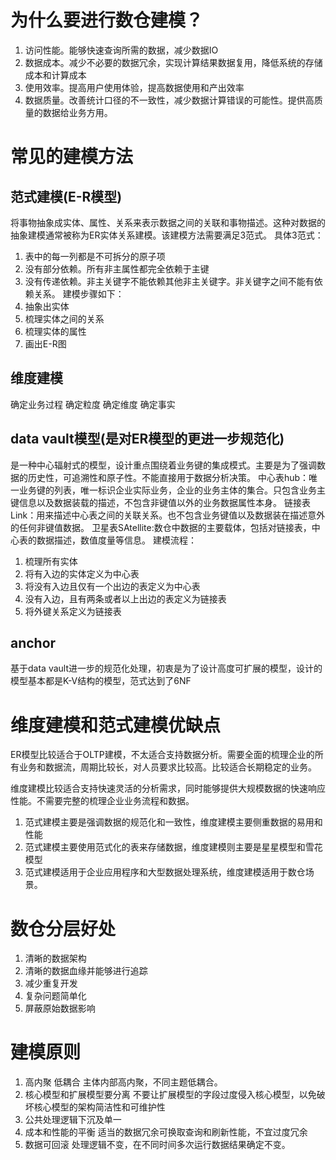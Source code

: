 # 为什么要进行数仓建模？
1. 访问性能。能够快速查询所需的数据，减少数据IO
2. 数据成本。减少不必要的数据冗余，实现计算结果数据复用，降低系统的存储成本和计算成本
3. 使用效率。提高用户使用体验，提高数据使用和产出效率
4. 数据质量。改善统计口径的不一致性，减少数据计算错误的可能性。提供高质量的数据给业务方用。

# 常见的建模方法
## 范式建模(E-R模型)
将事物抽象成实体、属性、关系来表示数据之间的关联和事物描述。这种对数据的抽象建模通常被称为ER实体关系建模。该建模方法需要满足3范式。
具体3范式：
1. 表中的每一列都是不可拆分的原子项
2. 没有部分依赖。所有非主属性都完全依赖于主键
3. 没有传递依赖。非主关键字不能依赖其他非主关键字。非关键字之间不能有依赖关系。
建模步骤如下：
1. 抽象出实体
2. 梳理实体之间的关系
3. 梳理实体的属性
4. 画出E-R图

## 维度建模
确定业务过程
确定粒度
确定维度
确定事实
## data vault模型(是对ER模型的更进一步规范化)
是一种中心辐射式的模型，设计重点围绕着业务键的集成模式。主要是为了强调数据的历史性，可追溯性和原子性。不能直接用于数据分析决策。
中心表hub：唯一业务键的列表，唯一标识企业实际业务，企业的业务主体的集合。只包含业务主键信息以及数据装载的描述，不包含非键值以外的业务数据属性本身。
链接表Link：用来描述中心表之间的关联关系。也不包含业务键值以及数据装在描述意外的任何非键值数据。
卫星表SAtellite:数仓中数据的主要载体，包括对链接表，中心表的数据描述，数值度量等信息。
建模流程：
1. 梳理所有实体
2. 将有入边的实体定义为中心表
3. 将没有入边且仅有一个出边的表定义为中心表
4. 没有入边，且有两条或者以上出边的表定义为链接表
5. 将外键关系定义为链接表

## anchor
基于data vault进一步的规范化处理，初衷是为了设计高度可扩展的模型，设计的模型基本都是K-V结构的模型，范式达到了6NF

# 维度建模和范式建模优缺点
ER模型比较适合于OLTP建模，不太适合支持数据分析。需要全面的梳理企业的所有业务和数据流，周期比较长，对人员要求比较高。比较适合长期稳定的业务。

维度建模比较适合支持快速灵活的分析需求，同时能够提供大规模数据的快速响应性能。不需要完整的梳理企业业务流程和数据。

1. 范式建模主要是强调数据的规范化和一致性，维度建模主要侧重数据的易用和性能
2. 范式建模主要使用范式化的表来存储数据，维度建模则主要是星星模型和雪花模型
3. 范式建模适用于企业应用程序和大型数据处理系统，维度建模适用于数仓场景。

# 数仓分层好处
1. 清晰的数据架构
2. 清晰的数据血缘并能够进行追踪
3. 减少重复开发
4. 复杂问题简单化
5. 屏蔽原始数据影响
# 建模原则
1. 高内聚 低耦合
主体内部高内聚，不同主题低耦合。
2. 核心模型和扩展模型要分离
不要让扩展模型的字段过度侵入核心模型，以免破坏核心模型的架构简洁性和可维护性
3. 公共处理逻辑下沉及单一
4. 成本和性能的平衡
适当的数据冗余可换取查询和刷新性能，不宜过度冗余
5. 数据可回滚
处理逻辑不变，在不同时间多次运行数据结果确定不变。
